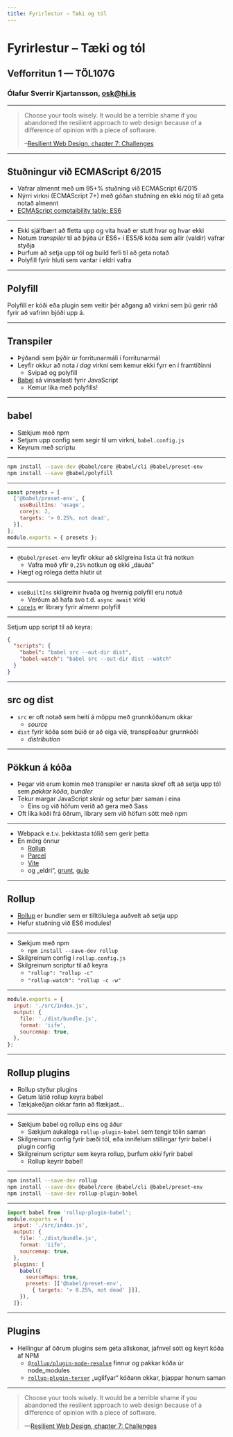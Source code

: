 ```yaml
---
title: Fyrirlestur – Tæki og tól
---
```


# Fyrirlestur – Tæki og tól

## Vefforritun 1 — TÖL107G

### Ólafur Sverrir Kjartansson, [osk@hi.is](mailto:osk@hi.is)

---

> Choose your tools wisely. It would be a terrible shame if you abandoned the resilient approach to web design because of a difference of opinion with a piece of software.
>
> –[Resilient Web Design, chapter 7: Challenges](https://resilientwebdesign.com/chapter7/)

***

## Stuðningur við ECMAScript 6/2015

* Vafrar almennt með um 95+% stuðning við ECMAScript 6/2015
* Nýrri virkni (ECMAScript 7+) með góðan stuðning en ekki nóg til að geta notað almennt
* [ECMAScript comptaibility table: ES6](https://kangax.github.io/compat-table/es6/)

***

* Ekki sjálfbært að fletta upp og vita hvað er stutt hvar og hvar ekki
* Notum _transpiler_ til að þýða úr ES6+ í ES5/6 kóða sem allir (valdir) vafrar styðja
* Þurfum að setja upp tól og build ferli til að geta notað
* Polyfill fyrir hluti sem vantar í eldri vafra

***

## Polyfill

Polyfill er kóði eða plugin sem veitir þér aðgang að virkni sem þú gerir ráð fyrir að vafrinn bjóði upp á.

***

## Transpiler

* Þýðandi sem þýðir úr forritunarmáli í forritunarmál
* Leyfir okkur að nota _í dag_ virkni sem kemur ekki fyrr en í framtíðinni
  * Svipað og polyfill
* [Babel](https://babeljs.io/) sá vinsælasti fyrir JavaScript
  * Kemur líka með polyfills!

***

## babel

* Sækjum með npm
* Setjum upp config sem segir til um virkni, `babel.config.js`
* Keyrum með scriptu

***

```bash
npm install --save-dev @babel/core @babel/cli @babel/preset-env
npm install --save @babel/polyfill
```

***

```javascript
const presets = [
  ['@babel/preset-env', {
    useBuiltIns: 'usage',
    corejs: 2,
    targets: '> 0.25%, not dead',
  }],
];
module.exports = { presets };
```

***

* `@babel/preset-env` leyfir okkur að skilgreina lista út frá notkun
  * Vafra með yfir `0,25%` notkun og ekki „dauða“
* Hægt og rólega detta hlutir út

***

* `useBuiltIns` skilgreinir hvaða og hvernig polyfill eru notuð
  * Verðum að hafa svo t.d. `async await` virki
* [`corejs`](https://github.com/zloirock/core-js) er library fyrir almenn polyfill

***

Setjum upp script til að keyra:

```json
{
  "scripts": {
    "babel": "babel src --out-dir dist",
    "babel-watch": "babel src --out-dir dist --watch"
  }
}
```

***

## src og dist

* `src` er oft notað sem heiti á möppu með grunnkóðanum okkar
  * _source_
* `dist` fyrir kóða sem búið er að eiga við, transpileaður grunnkóði
  * _distribution_

---

## Pökkun á kóða

* Þegar við erum komin með transpiler er næsta skref oft að setja upp tól sem _pakkar kóða_, _bundler_
* Tekur margar JavaScript skrár og setur þær saman í eina
  * Eins og við höfum verið að gera með Sass
* Oft líka kóði frá öðrum, library sem við höfum sótt með npm

***

* Webpack e.t.v. þekktasta tólið sem gerir þetta
* En mörg önnur
  * [Rollup](https://rollupjs.org/)
  * [Parcel](https://parceljs.org/)
  * [Vite](https://vitejs.dev/)
  * og „eldri“, [grunt](https://gruntjs.com/), [gulp](https://gulpjs.com/)

***

## Rollup

* [Rollup](https://rollupjs.org/guide/en) er bundler sem er tilltölulega auðvelt að setja upp
* Hefur stuðning við ES6 modules!

***

* Sækjum með npm
  * `npm install --save-dev rollup`
* Skilgreinum config í `rollup.config.js`
* Skilgreinum scriptur til að keyra
  * `"rollup": "rollup -c"`
  * `"rollup-watch": "rollup -c -w"`

***

```javascript
module.exports = {
  input: './src/index.js',
  output: {
    file: './dist/bundle.js',
    format: 'iife',
    sourcemap: true,
  },
};
```

---

## Rollup plugins

* Rollup styður plugins
* Getum látið rollup keyra babel
* Tækjakeðjan okkar farin að flækjast...

***

* Sækjum babel og rollup eins og áður
  * Sækjum aukalega `rollup-plugin-babel` sem tengir tólin saman
* Skilgreinum config fyrir bæði tól, eða innifelum stillingar fyrir babel í plugin config
* Skilgreinum scriptur sem keyra rollup, þurfum _ekki_ fyrir babel
  * Rollup keyrir babel!

***

```bash
npm install --save-dev rollup
npm install --save-dev @babel/core @babel/cli @babel/preset-env
npm install --save-dev rollup-plugin-babel
```

***

<!-- eslint-disable -->

```javascript
import babel from 'rollup-plugin-babel';
module.exports = {
  input: './src/index.js',
  output: {
    file: './dist/bundle.js',
    format: 'iife',
    sourcemap: true,
  },
  plugins: [
    babel({
      sourceMaps: true,
      presets: [['@babel/preset-env',
        { targets: '> 0.25%, not dead' }]],
    }),
  ]};
```

***

## Plugins

* Hellingur af öðrum plugins sem geta allskonar, jafnvel sótt og keyrt kóða af NPM
  * [`@rollup/plugin-node-resolve`](https://github.com/rollup/plugins/tree/master/packages/node-resolve) finnur og pakkar kóða úr node_modules
  * [`rollup-plugin-terser`](https://github.com/TrySound/rollup-plugin-terser) „uglifyar“ kóðann okkar, þjappar honum saman

***

> Choose your tools wisely. It would be a terrible shame if you abandoned the resilient approach to web design because of a difference of opinion with a piece of software.
>
> —[Resilient Web Design, chapter 7: Challenges](https://resilientwebdesign.com/chapter7/)
